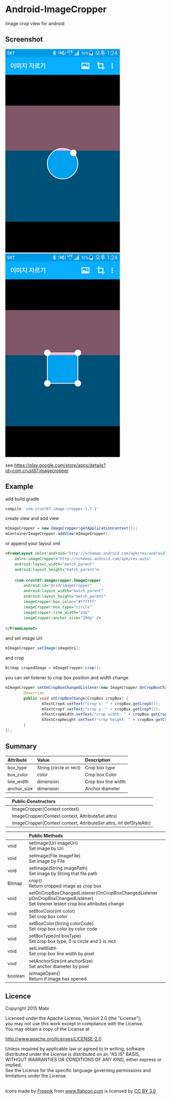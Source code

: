 # Android-ImageCropper
Image crop view for android

## Screenshot
![](./Screenshot2.png) ![](./Screenshot3.png)

see
https://play.google.com/store/apps/details?id=com.crust87.imagecropper

## Example

add build.gradle<br />
``` groovy
compile 'com.crust87:image-cropper:1.7.1'
```

create view and add view<br />
```java
mImageCropper = new ImageCropper(getApplicationContext());
mContainerImageCropper.addView(mImageCropper);
```

or append your layout xml<br />
```xml
<FrameLayout xmlns:android="http://schemas.android.com/apk/res/android"
    xmlns:imageCropper="http://schemas.android.com/apk/res-auto"
    android:layout_width="match_parent"
    android:layout_height="match_parent">

    <com.crust87.imagecropper.ImageCropper
        android:id="@+id/imageCropper"
        android:layout_width="match_parent"
        android:layout_height="match_parent"
        imageCropper:box_color="#ffffff"
        imageCropper:box_type="circle"
        imageCropper:line_width="2dp"
        imageCropper:anchor_size="20dp" />

</FrameLayout>
```

and set image Uri<br />
```java
mImageCropper.setImage(imageUri);
```

and crop<br/>
```java
Bitmap cropedImage = mImageCropper.crop();
```

you can set listener to crop box position and width change<br/>
```java
mImageCropper.setOnCropBoxChangedListener(new ImageCropper.OnCropBoxChangedListener() {
        @Override
        public void onCropBoxChange(CropBox cropBox) {
                mTextCropX.setText("crop x: " + cropBox.getCropX());
                mTextCropY.setText("crop y: " + cropBox.getCropY());
                mTextCropWidth.setText("crop width: " + cropBox.getCropWidth());
                mTextCropHeight.setText("crop height: " + cropBox.getCropHeight());
        }
});
```

## Summary
| Attribute | Value | Description |
|:---|:---|:---|
| box_type | String (circle or rect) | Crop box type |
| box_color | color | Crop box Color |
| line_width | dimension | Crop box line width |
| anchor_size | dimension | Anchor diameter |

| | Public Constructors |
|:---|:---|
| | ImageCropper(Context context) |
| | ImageCropper(Context context, AttributeSet attrs) |
| | ImageCropper(Context context, AttributeSet attrs, int defStyleAttr) |

| | Public Methods |
|:---|:---|
| void | setImage(Uri imageUri)<br />Set image by Uri |
| void | setImage(File imageFile)<br />Set image by File |
| void | setImage(String imagePath)<br />Set image by String that file path |
| Bitmap | crop()<br />Return cropped image as crop box |
| void | setOnCropBoxChangedListener(OnCropBoxChangedListener pOnCropBoxChangedListener)<br /> Set listener lesten crop box attributes change |
| void | setBoxColor(int color)<br />Set crop box color |
| void | setBoxColor(String colorCode)<br />Set crop box color by color code |
| void | setBoxType(int boxType)<br />Set crop box type, 0 is circle and 1 is rect |
| void | setLineWidth<br />Set crop box line width by pixel |
| void | setAnchorSize(int anchorSize)<br />Set anchor diameter by pixel |
| boolean | isImageOpen()<br />Return if image has opened |

## Licence
Copyright 2015 Mabi

Licensed under the Apache License, Version 2.0 (the "License");<br/>
you may not use this work except in compliance with the License.<br/>
You may obtain a copy of the License at

http://www.apache.org/licenses/LICENSE-2.0

Unless required by applicable law or agreed to in writing, software<br/>
distributed under the License is distributed on an "AS IS" BASIS,<br/>
WITHOUT WARRANTIES OR CONDITIONS OF ANY KIND, either express or implied.<br/>
See the License for the specific language governing permissions and<br/>
limitations under the License.

<br />
<div>Icons made by <a href="http://www.freepik.com" title="Freepik">Freepik</a> from <a href="http://www.flaticon.com" title="Flaticon">www.flaticon.com</a> is licensed by <a href="http://creativecommons.org/licenses/by/3.0/" title="Creative Commons BY 3.0">CC BY 3.0</a></div>
